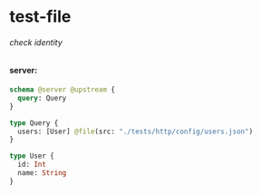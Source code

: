 # test-file

###### check identity

#### server:

```graphql
schema @server @upstream {
  query: Query
}

type Query {
  users: [User] @file(src: "./tests/http/config/users.json")
}

type User {
  id: Int
  name: String
}
```
